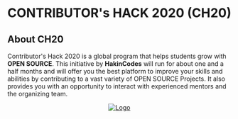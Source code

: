 # CONTRIBUTOR's HACK 2020 (CH20)

## About CH20

Contributor's Hack 2020 is a global program that helps students grow with **OPEN SOURCE**. This initiative by **HakinCodes** will run for about one and a half months and will offer you the best platform to improve your skills and abilities by contributing to a vast variety of OPEN SOURCE Projects. It also provides you with an opportunity to interact with experienced mentors and the organizing team.


<p align="center">
  <a href="https://hakincodes.tech/">
    <img src="https://user-images.githubusercontent.com/54139847/87952512-882a5600-cac7-11ea-939d-8304a641d8a9.png" alt="Logo">
  </a>
